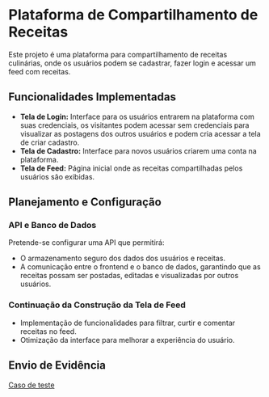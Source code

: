 # Plataforma de Compartilhamento de Receitas

Este projeto é uma plataforma para compartilhamento de receitas culinárias, onde os usuários podem se cadastrar, fazer login e acessar um feed com receitas. 

## Funcionalidades Implementadas

- **Tela de Login:** Interface para os usuários entrarem na plataforma com suas credenciais, os visitantes podem acessar sem credenciais para visualizar as postagens dos outros usuários e podem cria acessar a tela de criar cadastro.
- **Tela de Cadastro:** Interface para novos usuários criarem uma conta na plataforma.
- **Tela de Feed:** Página inicial onde as receitas compartilhadas pelos usuários são exibidas.

## Planejamento e Configuração

### API e Banco de Dados

Pretende-se configurar uma API que permitirá:
- O armazenamento seguro dos dados dos usuários e receitas.
- A comunicação entre o frontend e o banco de dados, garantindo que as receitas possam ser postadas, editadas e visualizadas por outros usuários.

### Continuação da Construção da Tela de Feed

- Implementação de funcionalidades para filtrar, curtir e comentar receitas no feed.
- Otimização da interface para melhorar a experiência do usuário.

## Envio de Evidência

[Caso de teste ](https://drive.google.com/file/d/1PKNTKDYmjPIZ_b_dNFh2mVKRAlvOWlse/view?usp=sharing)

